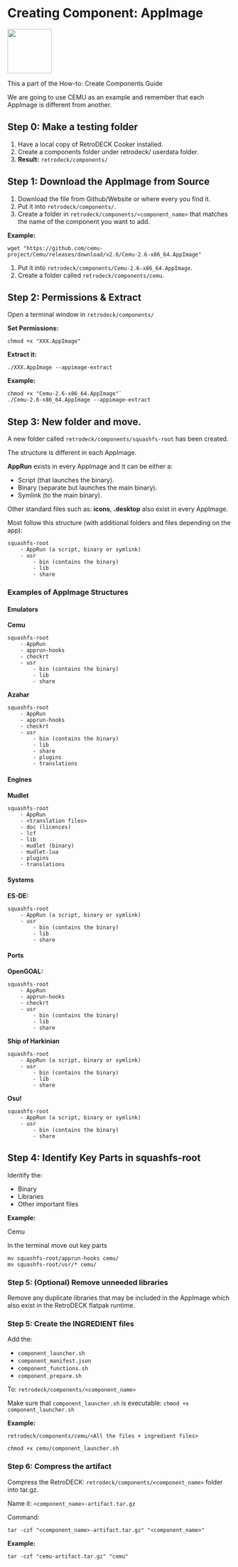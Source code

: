 # Creating Component: AppImage

<img src="../../../wiki_images/logos/appimage-logo.svg" width="100">

This a part of the How-to: Create Components Guide

We are going to use CEMU as an example and remember that each AppImage is different from another. 

## Step 0: Make a testing folder 

1. Have a local copy of RetroDECK Cooker installed.
2. Create a components folder under retrodeck/ userdata folder.
3. **Result:** `retrodeck/components/`

## Step 1: Download the AppImage from Source

1. Download the file from Github/Website or where every you find it.
2. Put it into `retrodeck/components/`.
3. Create a folder in `retrodeck/components/<component_name>` that matches the name of the component you want to add.

**Example:**


```
wget "https://github.com/cemu-project/Cemu/releases/download/v2.6/Cemu-2.6-x86_64.AppImage"
```

1. Put it into `retrodeck/components/Cemu-2.6-x86_64.AppImage`.
2. Create a folder called `retrodeck/components/cemu`.


## Step 2: Permissions & Extract 

Open a terminal window in `retrodeck/components/`

**Set Permissions:**

```
chmod +x "XXX.AppImage"
```

**Extract it:**

```
./XXX.AppImage --appimage-extract
```

**Example:**

```
chmod +x "Cemu-2.6-x86_64.AppImage"`
./Cemu-2.6-x86_64.AppImage --appimage-extract
```

## Step 3: New folder and move.

A new folder called `retrodeck/components/squashfs-root` has been created.

The structure is different in each AppImage.

**AppRun** exists in every AppImage and it can be either a:

- Script (that launches the binary).
- Binary (separate but launches the main binary).
- Symlink (to the main binary).

Other standard files such as: **icons**, **.desktop** also exist in every AppImage. 

Most follow this structure (with additional folders and files depending on the app):

```
squashfs-root
    - AppRun (a script, binary or symlink)
    - usr
        - bin (contains the binary)
        - lib   
        - share
```

### Examples of AppImage Structures

#### Emulators 

**Cemu**

```
squashfs-root
    - AppRun
    - apprun-hooks
    - checkrt
    - usr
        - bin (contains the binary)
        - lib   
        - share
```

**Azahar**

```
squashfs-root
    - AppRun 
    - apprun-hooks
    - checkrt
    - usr
        - bin (contains the binary)
        - lib   
        - share
        - plugins
        - translations
```

#### Engines 

**Mudlet**

```
squashfs-root
    - AppRun 
    - <translation files>
    - doc (licences)
    - lcf
    - lib
    - mudlet (binary)
    - mudlet-lua
    - plugins
    - translations
```

#### Systems

**ES-DE:**

```
squashfs-root
    - AppRun (a script, binary or symlink)
    - usr
        - bin (contains the binary)
        - lib   
        - share
```

#### Ports 

**OpenGOAL:**

```
squashfs-root
    - AppRun
    - apprun-hooks
    - checkrt
    - usr
        - bin (contains the binary)
        - lib   
        - share
```

**Ship of Harkinian**

```
squashfs-root
    - AppRun (a script, binary or symlink)
    - usr
        - bin (contains the binary)
        - lib   
        - share
```

**Osu!**

```
squashfs-root
    - AppRun (a script, binary or symlink)
    - usr
        - bin (contains the binary)  
        - share
```
        
## Step 4: Identify Key Parts in squashfs-root

Identify the:

- Binary
- Libraries
- Other important files

**Example:**

Cemu

In the terminal move out key parts 

```
mv squashfs-root/apprun-hooks cemu/
mv squashfs-root/usr/* cemu/
```

 
### Step 5: (Optional) Remove unneeded libraries

Remove any duplicate libraries that may be included in the AppImage which also exist in the RetroDECK flatpak runtime.

### Step 5: Create the INGREDIENT files

Add the:

- `component_launcher.sh` 
- `component_manifest.json` 
- `component_functions.sh`  
- `component_prepare.sh` 

To: `retrodeck/components/<component_name>`

Make sure that `component_launcher.sh` is executable: `chmod +x component_launcher.sh`

**Example:**

`retrodeck/components/cemu/<All the files + ingredient files>`

`chmod +x cemu/component_launcher.sh`

### Step 6: Compress the artifact

Compress the RetroDECK: `retrodeck/components/<component_name>` folder into tar.gz. 

Name it: `<component_name>-artifact.tar.gz`

Command:

```
tar -czf "<component_name>-artifact.tar.gz" "<component_name>"
```

**Example:**

```
tar -czf "cemu-artifact.tar.gz" "cemu"
